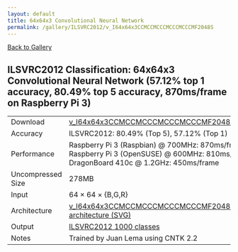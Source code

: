 ```yaml
---
layout: default
title: 64x64x3 Convolutional Neural Network
permalink: /gallery/ILSVRC2012/v_I64x64x3CCMCCMCCCMCCCMCCCMF2048S
---
```


[Back to Gallery](/ELL/gallery)

## ILSVRC2012 Classification: 64x64x3 Convolutional Neural Network (57.12% top 1 accuracy, 80.49% top 5 accuracy, 870ms/frame on Raspberry Pi 3)

<table class="table table-striped table-bordered">
    <tr>
        <td> Download </td>
        <td colspan="3"> <a href="https://github.com/Microsoft/ELL-models/raw/master/models/ILSVRC2012/v_I64x64x3CCMCCMCCCMCCCMCCCMF2048S/v_I64x64x3CCMCCMCCCMCCCMCCCMF2048S.ell.zip">v_I64x64x3CCMCCMCCCMCCCMCCCMF2048S.ell.zip</a></td>
    </tr>
    <tr>
        <td> Accuracy </td>
        <td colspan="3"> ILSVRC2012: 80.49% (Top 5), 57.12% (Top 1) </td>
    </tr>
    <tr>
        <td> Performance </td>
        <td colspan="3"> Raspberry Pi 3 (Raspbian) @ 700MHz: 870ms/frame<br>Raspberry Pi 3 (OpenSUSE) @ 600MHz: 810ms/frame<br>DragonBoard 410c @ 1.2GHz: 450ms/frame </td>
    </tr>
    <tr>
        <td> Uncompressed Size </td>
        <td colspan="3"> 278MB </td>
    </tr>
    <tr>
        <td> Input </td>
        <td colspan="3"> 64 &times; 64 &times; {B,G,R} </td>
    </tr>
    <tr>
        <td> Architecture </td>
        <td>
            <a href="https://github.com/Microsoft/ELL-models/raw/master/models/ILSVRC2012/v_I64x64x3CCMCCMCCCMCCCMCCCMF2048S/v_I64x64x3CCMCCMCCCMCCCMCCCMF2048S.cntk.svg?sanitize=true" target="_blank">v_I64x64x3CCMCCMCCCMCCCMCCCMF2048S architecture (SVG)</a>
        </td>
    </tr>
    <tr>
        <td> Output </td>
        <td colspan="3"> <a href="https://github.com/Microsoft/ELL-models/raw/master/models/ILSVRC2012/categories.txt">ILSVRC2012 1000 classes</a> </td>
    </tr>
    <tr>
        <td> Notes </td>
        <td colspan="3"> Trained by Juan Lema using CNTK 2.2 </td>
    </tr>
</table>

